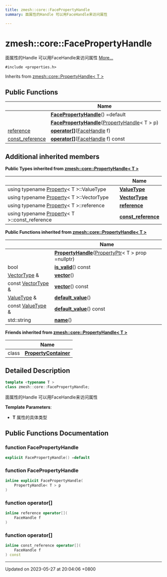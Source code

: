 ```yaml
---
title: zmesh::core::FacePropertyHandle
summary: 面属性的Handle 可以用FaceHandle来访问属性 

---
```


# zmesh::core::FacePropertyHandle



面属性的Handle 可以用FaceHandle来访问属性  [More...](#detailed-description)


`#include <properties.h>`

Inherits from [zmesh::core::PropertyHandle< T >](Classes/classzmesh_1_1core_1_1_property_handle.md)

## Public Functions

|                | Name           |
| -------------- | -------------- |
| | **[FacePropertyHandle](Classes/classzmesh_1_1core_1_1_face_property_handle.md#function-facepropertyhandle)**() =default |
| | **[FacePropertyHandle](Classes/classzmesh_1_1core_1_1_face_property_handle.md#function-facepropertyhandle)**([PropertyHandle](Classes/classzmesh_1_1core_1_1_property_handle.md)< T > p) |
| [reference](Classes/classzmesh_1_1core_1_1_property_handle.md#using-reference) | **[operator[]](Classes/classzmesh_1_1core_1_1_face_property_handle.md#function-operator[])**([FaceHandle](Classes/classzmesh_1_1core_1_1_face_handle.md) f) |
| [const_reference](Classes/classzmesh_1_1core_1_1_property_handle.md#using-const-reference) | **[operator[]](Classes/classzmesh_1_1core_1_1_face_property_handle.md#function-operator[])**([FaceHandle](Classes/classzmesh_1_1core_1_1_face_handle.md) f) const |

## Additional inherited members

**Public Types inherited from [zmesh::core::PropertyHandle< T >](Classes/classzmesh_1_1core_1_1_property_handle.md)**

|                | Name           |
| -------------- | -------------- |
| using typename [Property](Classes/classzmesh_1_1core_1_1_property.md)< T >::ValueType | **[ValueType](Classes/classzmesh_1_1core_1_1_property_handle.md#using-valuetype)**  |
| using typename [Property](Classes/classzmesh_1_1core_1_1_property.md)< T >::VectorType | **[VectorType](Classes/classzmesh_1_1core_1_1_property_handle.md#using-vectortype)**  |
| using typename [Property](Classes/classzmesh_1_1core_1_1_property.md)< T >::reference | **[reference](Classes/classzmesh_1_1core_1_1_property_handle.md#using-reference)**  |
| using typename [Property](Classes/classzmesh_1_1core_1_1_property.md)< T >::const_reference | **[const_reference](Classes/classzmesh_1_1core_1_1_property_handle.md#using-const-reference)**  |

**Public Functions inherited from [zmesh::core::PropertyHandle< T >](Classes/classzmesh_1_1core_1_1_property_handle.md)**

|                | Name           |
| -------------- | -------------- |
| | **[PropertyHandle](Classes/classzmesh_1_1core_1_1_property_handle.md#function-propertyhandle)**([PropertyPtr](Namespaces/namespacezmesh_1_1core.md#using-propertyptr)< T > prop =nullptr) |
| bool | **[is_valid](Classes/classzmesh_1_1core_1_1_property_handle.md#function-is-valid)**() const |
| [VectorType](Classes/classzmesh_1_1core_1_1_property_handle.md#using-vectortype) & | **[vector](Classes/classzmesh_1_1core_1_1_property_handle.md#function-vector)**() |
| const [VectorType](Classes/classzmesh_1_1core_1_1_property_handle.md#using-vectortype) & | **[vector](Classes/classzmesh_1_1core_1_1_property_handle.md#function-vector)**() const |
| [ValueType](Classes/classzmesh_1_1core_1_1_property_handle.md#using-valuetype) & | **[default_value](Classes/classzmesh_1_1core_1_1_property_handle.md#function-default-value)**() |
| const [ValueType](Classes/classzmesh_1_1core_1_1_property_handle.md#using-valuetype) & | **[default_value](Classes/classzmesh_1_1core_1_1_property_handle.md#function-default-value)**() const |
| std::string | **[name](Classes/classzmesh_1_1core_1_1_property_handle.md#function-name)**() |

**Friends inherited from [zmesh::core::PropertyHandle< T >](Classes/classzmesh_1_1core_1_1_property_handle.md)**

|                | Name           |
| -------------- | -------------- |
| class | **[PropertyContainer](Classes/classzmesh_1_1core_1_1_property_handle.md#friend-propertycontainer)**  |


## Detailed Description

```cpp
template <typename T >
class zmesh::core::FacePropertyHandle;
```

面属性的Handle 可以用FaceHandle来访问属性 

**Template Parameters**: 

  * **T** 属性的具体类型 

## Public Functions Documentation

### function FacePropertyHandle

```cpp
explicit FacePropertyHandle() =default
```


### function FacePropertyHandle

```cpp
inline explicit FacePropertyHandle(
    PropertyHandle< T > p
)
```


### function operator[]

```cpp
inline reference operator[](
    FaceHandle f
)
```


### function operator[]

```cpp
inline const_reference operator[](
    FaceHandle f
) const
```


-------------------------------

Updated on 2023-05-27 at 20:04:06 +0800